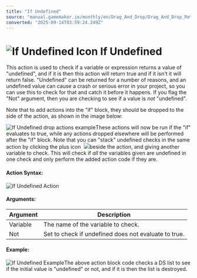 ```yaml
---
title: "If Undefined"
source: "manual.gamemaker.io/monthly/en/Drag_And_Drop/Drag_And_Drop_Reference/Common/If_Undefined.htm"
converted: "2025-09-14T03:59:24.249Z"
---
```


# ![If Undefined Icon](../../../assets/Images/Scripting_Reference/Drag_And_Drop/Reference/Common/i_Common_If_Undefined.png) If Undefined

This action is used to check if a variable or expression returns a value of "undefined", and if it is then this action will return true and if it isn't it will return false. "Undefined" can be returned for a number of reasons, and an undefined value can cause a crash or serious error in your project, so you can use this to check for that and catch it before it happens. If you flag the "Not" argument, then you are checking to see if a value is _not_ "undefined".

Note that to add actions into the "if" block, they should be dropped to the side of the action, as shown in the image below:

![If Undefined drop actions example](../../../assets/Images/Scripting_Reference/Drag_And_Drop/Reference/Common/drop_if_undefined.png)These actions will now be run if the "if" evaluates to true, while any actions dropped elsewhere will be performed after the "if" block. Note that you can "stack" undefined checks in the same action by clicking the plus icon  ![](../../../assets/Images/Scripting_Reference/Drag_And_Drop/Reference/Icon_Expand_Arguments.png)beside the action, and giving another variable to check. This will check if _all_ the variables given are undefined in one check and only perform the added action code if they are.

#### Action Syntax:

![If Undefined Action](../../../assets/Images/Scripting_Reference/Drag_And_Drop/Reference/Common/a_Common_If_Undefined.png)

#### Arguments:

| Argument | Description |
| --- | --- |
| Variable | The name of the variable to check. |
| Not | Set to check if undefined does not evaluate to true. |

#### Example:

![If Undefined Example](../../../assets/Images/Scripting_Reference/Drag_And_Drop/Reference/Common/e_Common_If_Undefined.png)The above action block code checks a DS list to see if the initial value is "undefined" or not, and if it is then the list is destroyed.